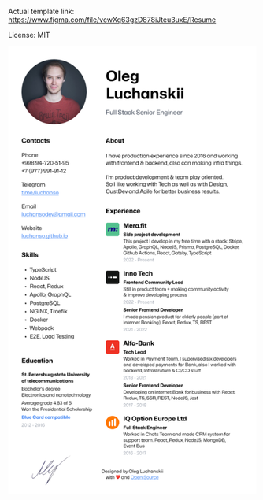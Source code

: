 Actual template link:
https://www.figma.com/file/vcwXq63gzD878iJteu3uxE/Resume

License: MIT

![resume](./Oleg%20Luchanskii%20Resume.png)
